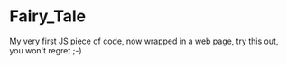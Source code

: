 # Fairy_Tale
My very first JS piece of code, now wrapped in a web page, try this out, you won't regret ;-)
